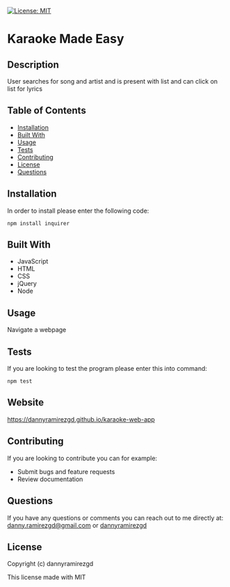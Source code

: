 [![License: MIT](https://img.shields.io/badge/License-MIT-yellow.svg)](https://opensource.org/licenses/MIT)
# Karaoke Made Easy

## Description
User searches for song and artist and is present with list and can click on list for lyrics

## Table of Contents
* [Installation](#installation)
* [Built With](#built-with)
* [Usage](#usage)
* [Tests](#tests)
* [Contributing](#contributing)
* [License](#license)
* [Questions](#questions)
## Installation
In order to install please enter the following code:
```
npm install inquirer
```
## Built With
* JavaScript
* HTML
* CSS
* jQuery
* Node

## Usage
Navigate a webpage

## Tests
If you are looking to test the program please enter this into command: 
```
npm test 
```
## Website
https://dannyramirezgd.github.io/karaoke-web-app

## Contributing
If you are looking to contribute you can for example: 
* Submit bugs and feature requests
* Review documentation


## Questions
If you have any questions or comments you can reach out to me directly at: danny.ramirezgd@gmail.com or [dannyramirezgd](https://github.com/dannyramirezgd)
  
  ## License
  Copyright (c) dannyramirezgd

  This license made with MIT
  
